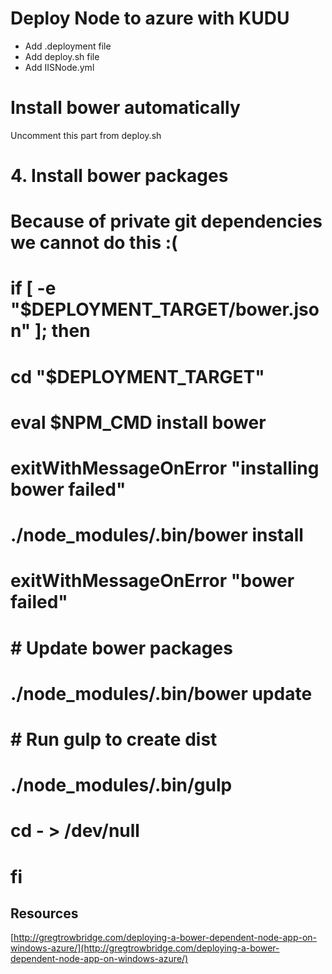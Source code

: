 # Deploy Node to azure with KUDU

* Add .deployment file
* Add deploy.sh file
* Add IISNode.yml

# Install bower automatically

Uncomment this part from deploy.sh

# 4. Install bower packages
# Because of private git dependencies we cannot do this :(
# if [ -e "$DEPLOYMENT_TARGET/bower.json" ]; then
#   cd "$DEPLOYMENT_TARGET"
#   eval $NPM_CMD install bower
#   exitWithMessageOnError "installing bower failed"
#   ./node_modules/.bin/bower install
#   exitWithMessageOnError "bower failed"
#   # Update bower packages
#   ./node_modules/.bin/bower update
#   # Run gulp to create dist
#   ./node_modules/.bin/gulp 
#   cd - > /dev/null
# fi


## Resources
[http://gregtrowbridge.com/deploying-a-bower-dependent-node-app-on-windows-azure/](http://gregtrowbridge.com/deploying-a-bower-dependent-node-app-on-windows-azure/)
